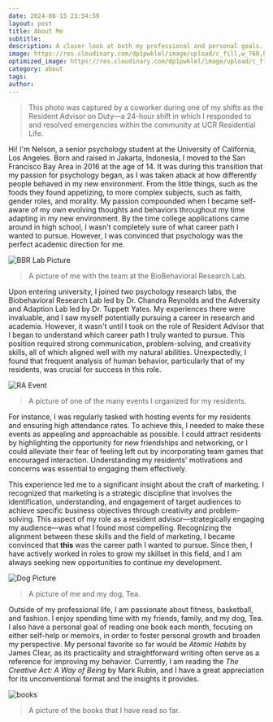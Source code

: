 ```yaml
---
date: 2024-08-15 23:54:59
layout: post
title: About Me
subtitle: 
description: A closer look at both my professional and personal goals.
image: https://res.cloudinary.com/dp1pwklel/image/upload/c_fill,w_760,h_399/v1724221128/catucr_epguol.jpg
optimized_image: https://res.cloudinary.com/dp1pwklel/image/upload/c_fill,w_380,h_200/v1724221128/catucr_epguol.jpg
category: about
tags:
author: 
---
```


> This photo was captured by a coworker during one of my shifts as the Resident Advisor on Duty—a 24-hour shift in which I responded to and resolved emergencies within the community at UCR Residential Life.

Hi! I'm Nelson, a senior psychology student at the University of California, Los Angeles. Born and raised in Jakarta, Indonesia, I moved to the San Francisco Bay Area in 2016 at the age of 14. It was during this transition that my passion for psychology began, as I was taken aback at how differently people behaved in my new environment. From the little things, such as the foods they found appetizing, to more complex subjects, such as faith, gender roles, and morality. My passion compounded when I became self-aware of my own evolving thoughts and behaviors throughout my time adapting in my new environment. By the time college applications came around in high school, I wasn't completely sure of what career path I wanted to pursue. However, I was convinced that psychology was the perfect academic direction for me.

<div class="image-container-post">
  <img src="https://res.cloudinary.com/dp1pwklel/image/upload/v1725419438/Screenshot_2024-09-03_at_11.10.27_PM_zdgi49.png" alt="BBR Lab Picture">
</div>

> A picture of me with the team at the BioBehavioral Research Lab.

Upon entering university, I joined two psychology research labs, the Biobehavioral Research Lab led by Dr. Chandra Reynolds and the Adversity and Adaption Lab led by Dr. Tuppett Yates. My experiences there were invaluable, and I saw myself potentially pursuing a career in research and academia. However, it wasn't until I took on the role of Resident Advisor that I began to understand which career path I truly wanted to pursue. This position required strong communication, problem-solving, and creativity skills, all of which aligned well with my natural abilities. Unexpectedly, I found that frequent analysis of human behavior, particularly that of my residents, was crucial for success in this role.

<div class="image-container-post">
  <img src="https://res.cloudinary.com/dp1pwklel/image/upload/v1725419306/Screenshot_2024-09-03_at_11.08.15_PM_pg6rfr.png" alt="RA Event">
</div>

> A picture of one of the many events I organized for my residents.

For instance, I was regularly tasked with hosting events for my residents and ensuring high attendance rates. To achieve this, I needed to make these events as appealing and approachable as possible. I could attract residents by highlighting the opportunity for new friendships and networking, or I could alleviate their fear of feeling left out by incorporating team games that encouraged interaction. Understanding my residents' motivations and concerns was essential to engaging them effectively.

This experience led me to a significant insight about the craft of marketing. I recognized that marketing is a strategic discipline that involves the identification, understanding, and engagement of target audiences to achieve specific business objectives through creativity and problem-solving. This aspect of my role as a resident advisor—strategically engaging my audience—was what I found most compelling. Recognizing the alignment between these skills and the field of marketing, I became convinced that **this** was the career path I wanted to pursue. Since then, I have actively worked in roles to grow my skillset in this field, and I am always seeking new opportunities to continue my development.

<div class="image-container-post">
  <img src="https://res.cloudinary.com/dp1pwklel/image/upload/v1725418644/Screenshot_2024-09-03_at_10.55.58_PM_j4fwlc.png" alt="Dog Picture">
</div>

> A picture of me and my dog, Tea.

Outside of my professional life, I am passionate about fitness, basketball, and fashion. I enjoy spending time with my friends, family, and my dog, Tea. I also have a personal goal of reading one book each month, focusing on either self-help or memoirs, in order to foster personal growth and broaden my perspective. My personal favorite so far would be <I>Atomic Habits</I> by James Clear, as its practicality and straightforward writing often serve as a reference for improving my behavior. Currently, I am reading the <I> The Creative Act: A Way of Being</I> by Mark Rubin, and I have a great appreciation for its unconventional format and the insights it provides.

<div class="image-container-post">
  <img src="https://res.cloudinary.com/dp1pwklel/image/upload/v1725471538/books_szlsjx.png" alt="books">
</div>

> A picture of the books that I have read so far.